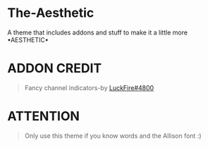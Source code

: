 # The-Aesthetic
A theme that includes addons and stuff to make it a little more •AESTHETIC•
# ADDON CREDIT
>Fancy channel indicators-by [LuckFire#4800](https://github.com/LuckFire)
# ATTENTION
>Only use this theme if you know words and the Allison font :)
